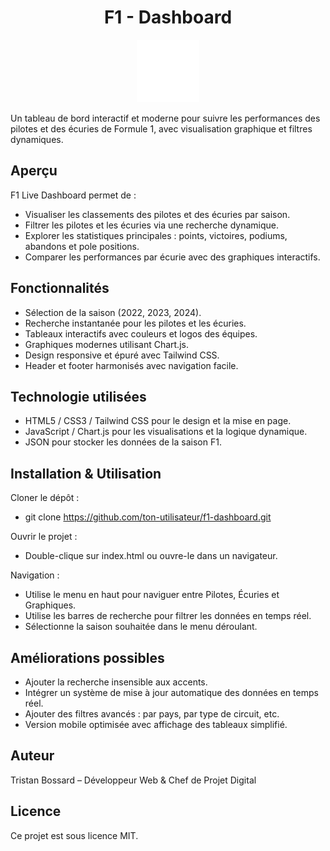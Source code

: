 <h1 align="center">F1 - Dashboard</h1>
<div align="center">
  <img src="/favicon/f1-favicon.png" alt="Logo" width="100" height="100">
</div>

Un tableau de bord interactif et moderne pour suivre les performances des pilotes et des écuries de Formule 1, avec visualisation graphique et filtres dynamiques.

## Aperçu

F1 Live Dashboard permet de :
- Visualiser les classements des pilotes et des écuries par saison.
- Filtrer les pilotes et les écuries via une recherche dynamique.
- Explorer les statistiques principales : points, victoires, podiums, abandons et pole positions.
- Comparer les performances par écurie avec des graphiques interactifs.

## Fonctionnalités

- Sélection de la saison (2022, 2023, 2024).
- Recherche instantanée pour les pilotes et les écuries.
- Tableaux interactifs avec couleurs et logos des équipes.
- Graphiques modernes utilisant Chart.js.
- Design responsive et épuré avec Tailwind CSS.
- Header et footer harmonisés avec navigation facile.

## Technologie utilisées

- HTML5 / CSS3 / Tailwind CSS pour le design et la mise en page.
- JavaScript / Chart.js pour les visualisations et la logique dynamique.
- JSON pour stocker les données de la saison F1.

## Installation & Utilisation

Cloner le dépôt :
- git clone https://github.com/ton-utilisateur/f1-dashboard.git

Ouvrir le projet :
- Double-clique sur index.html ou ouvre-le dans un navigateur.

Navigation :
- Utilise le menu en haut pour naviguer entre Pilotes, Écuries et Graphiques.
- Utilise les barres de recherche pour filtrer les données en temps réel.
- Sélectionne la saison souhaitée dans le menu déroulant.

## Améliorations possibles

- Ajouter la recherche insensible aux accents.
- Intégrer un système de mise à jour automatique des données en temps réel.
- Ajouter des filtres avancés : par pays, par type de circuit, etc.
- Version mobile optimisée avec affichage des tableaux simplifié.

## Auteur

Tristan Bossard – Développeur Web & Chef de Projet Digital

## Licence

Ce projet est sous licence MIT.
